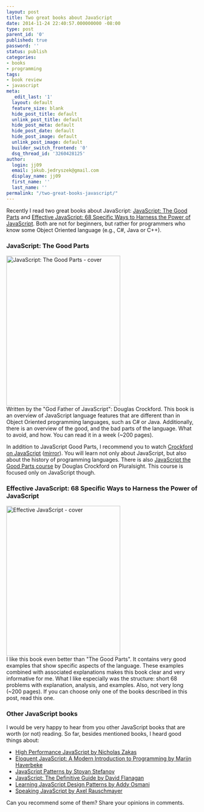 ```yaml
---
layout: post
title: Two great books about JavaScript
date: 2014-11-24 22:40:57.000000000 -08:00
type: post
parent_id: '0'
published: true
password: ''
status: publish
categories:
- books
- programming
tags:
- book review
- javascript
meta:
  _edit_last: '1'
  layout: default
  feature_size: blank
  hide_post_title: default
  unlink_post_title: default
  hide_post_meta: default
  hide_post_date: default
  hide_post_image: default
  unlink_post_image: default
  builder_switch_frontend: '0'
  dsq_thread_id: '3260428125'
author:
  login: jj09
  email: jakub.jedryszek@gmail.com
  display_name: jj09
  first_name: ''
  last_name: ''
permalink: "/two-great-books-javascript/"
---
```

<p>Recently I read two great books about JavaScript: <a href="https://amzn.to/3nhyEd6">JavaScript: The Good Parts</a> and <a href="https://amzn.to/40zfgGX">Effective JavaScript: 68 Specific Ways to Harness the Power of JavaScript</a>. Both are not for beginners, but rather for programmers who know some Object Oriented language (e.g., C#, Java or C++).</p>
<h3>JavaScript: The Good Parts</h3>
<p><img class="wp-image-6021 size-full aligncenter" src="{{ site.baseurl }}/assets/2014/11/JavaScriptGoodPartsCover.jpg" alt="JavaScript: The Good Parts - cover" width="300" height="394" /><br />
Written by the "God Father of JavaScript": Douglas Crockford. This book is an overview of JavaScript language features that are different than in Object Oriented programming languages, such as C# or Java. Additionally, there is an overview of the good, and the bad parts of the language. What to avoid, and how. You can read it in a week (~200 pages).</p>
<p>In addition to JavaScript Good Parts, I recommend you to watch <a href="https://www.youtube.com/watch?v=JxAXlJEmNMg&amp;list=PLK2r_jmNshM9o-62zTR2toxyRlzrBsSL2">Crockford on JavaScript</a> (<a href="http://yuiblog.com/crockford/">mirror</a>). You will learn not only about JavaScript, but also about the history of programming languages. There is also <a href="http://www.pluralsight.com/courses/table-of-contents/javascript-good-parts">JavaScript the Good Parts course</a> by Douglas Crockford on Pluralsight. This course is focused only on JavaScript though.</p>
<h3>Effective JavaScript: 68 Specific Ways to Harness the Power of JavaScript</h3>
<p><img class="wp-image-6031 size-full aligncenter" src="{{ site.baseurl }}/assets/2014/11/EffectiveJavaScriptCover.jpg" alt="Effective JavaScript - cover" width="300" height="394" /><br />
I like this book even better than "The Good Parts". It contains very good examples that show specific aspects of the language. These examples combined with associated explanations makes this book clear and very informative for me. What I like especially was the structure: short 68 problems with explanation, analysis, and examples. Also, not very long (~200 pages). If you can choose only one of the books described in this post, read this one.</p>
<h3>Other JavaScript books</h3>
<p>I would be very happy to hear from you other JavaScript books that are worth (or not) reading. So far, besides mentioned books, I heard good things about:</p>
<ul>
<li><a href="https://amzn.to/40aum5H">High Performance JavaScript by Nicholas Zakas</a></li>
<li><a href="https://amzn.to/3nfDAiz">Eloquent JavaScript: A Modern Introduction to Programming by Marijn Haverbeke</a></li>
<li><a href="https://amzn.to/3FRk2rd">JavaScript Patterns by Stoyan Stefanov</a></li>
<li><a href="https://amzn.to/3LNgF8p">JavaScript: The Definitive Guide by David Flanagan</a></li>
<li><a href="https://amzn.to/3LK0wkj">Learning JavaScript Design Patterns by Addy Osmani</a></li>
<li><a href="https://amzn.to/3K1axs3">Speaking JavaScript by Axel Rauschmayer</a></li>
</ul>
<p>Can you recommend some of them? Share your opinions in comments.</p>
